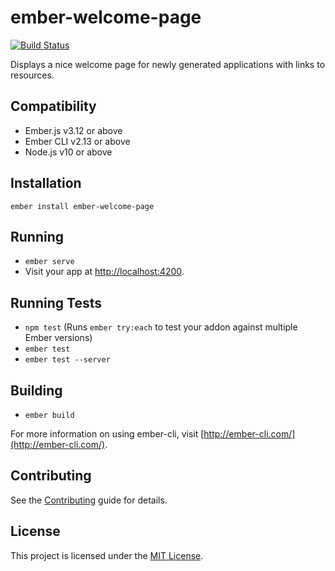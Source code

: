 ember-welcome-page
==============================================================================

[![Build Status](https://travis-ci.org/ember-cli/ember-welcome-page.svg?branch=master)](https://travis-ci.org/ember-cli/ember-welcome-page)

Displays a nice welcome page for newly generated applications with links to resources.

Compatibility
------------------------------------------------------------------------------

* Ember.js v3.12 or above
* Ember CLI v2.13 or above
* Node.js v10 or above


Installation
------------------------------------------------------------------------------

```
ember install ember-welcome-page
```

Running
------------------------------------------------------------------------------

* `ember serve`
* Visit your app at [http://localhost:4200](http://localhost:4200).

Running Tests
------------------------------------------------------------------------------

* `npm test` (Runs `ember try:each` to test your addon against multiple Ember versions)
* `ember test`
* `ember test --server`

Building
------------------------------------------------------------------------------

* `ember build`

For more information on using ember-cli, visit [http://ember-cli.com/](http://ember-cli.com/).

Contributing
------------------------------------------------------------------------------

See the [Contributing](CONTRIBUTING.md) guide for details.


License
------------------------------------------------------------------------------

This project is licensed under the [MIT License](LICENSE.md).
